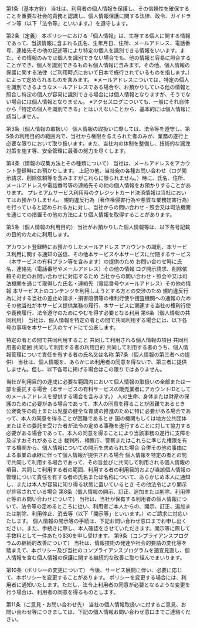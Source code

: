 第1条（基本方針）
当社は、利用者の個人情報を保護し、その信頼性を確保することを重要な社会的責務と認識し、個人情報保護に関する法律、政令、ガイドライン等（以下「法令等」といいます。）を遵守します。

第2条（定義）
本ポリシーにおける「個人情報」は、生存する個人に関する情報であって、当該情報に含まれる氏名、生年月日、住所、メールアドレス、電話番号、連絡先その他の記述等により特定の個人を識別できる情報をいいます。また、その情報のみでは個人を識別できない場合でも、他の情報と容易に照合することができ、個人を識別できるものも個人情報に含みます。その他、個人情報の保護に関する法律（ご利用時点において日本で施行されているものを指します。）によって定められるものを含みます。
※メールアドレスについては、特定の個人を識別できるようなメールアドレスである場合や、お預かりしている他の情報と照合し特定の個人が容易に識別できる場合には個人情報となりますが、そうでない場合には個人情報となりません。
※アクセスログについても、一般にそれ自体から「特定の個人を識別できる」とはいえないことから、基本的には個人情報に該当しません。

第3条（個人情報の取扱い）
個人情報の取扱いに際しては、法令等を遵守し、第5条の利用目的の範囲内で、当社から権限を与えられた者のみが、業務の遂行上必要な限りにおいて取り扱います。また、当社内の体制を整備し、技術的な漏洩対策を施す等、安全管理に最善の努力を尽くします。

第4条（情報の収集方法とその種類について）
当社は、メールアドレスをアカウント登録時にお預かりします。
上記の他、当社宛の各種お問い合わせ（ログ開示請求、削除依頼等を含みますがこれらに限られません。）時に、氏名、住所、メールアドレスや電話番号等の連絡先その他の個人情報をお預かりすることがあります。
プレミアムサービス利用時のクレジットカード決済情報は当社においてはお預かりしません。
規約違反行為（著作権侵害行為や悪質な業務妨害行為）を行っていると認められる方に対し、当社からの問い合わせ・照会又は司法機関を通じての措置その他の方法により個人情報を取得することがあります。

第5条（個人情報の利用目的）
当社がお預かりした個人情報等は、以下各号記載の目的のために利用します。

アカウント登録時にお預かりしたメールアドレス
アカウントの識別、本サービス利用に関する通知の送信、その他本サービスや本サービスに付随するサービス（本サービスの有料プラン等を含みます）の提供のため
お問い合わせ時に氏名、連絡先（電話番号やメールアドレス）その他の情報
ログ開示請求、削除依頼その他のお問い合わせに対応するため
当社からの問い合わせ・照会や又は司法機関を通じて取得した氏名・連絡先（電話番号やメールアドレス）その他の情報
本サービス上のコンテンツを利用しようとする方との交渉のため
規約違反行為に対する当社の差止め請求・損害賠償等の権利行使や捜査機関への通報のため
その他当社が本サービス提供業務の履行、本サービスに関連する当社の権利行使や義務履行、法令遵守のためにやむを得ず必要となる利用
第6条（個人情報の共同利用）
当社は、個人情報を特定の者との間で共同利用する場合には、以下各号の事項を本サービスのサイトにて公表します。

特定の者との間で共同利用すること
共同して利用される個人情報の項目
共同利用者の範囲
共同して利用する者の利用目的
共同して利用する者のうち、個人情報管理について責任を有する者の氏名又は名称
第7条（個人情報の第三者への提供）
当社は、個人情報を、あらかじめ利用者の同意を得ないで、第三者に提供しません。但し、以下各号に掲げる場合はこの限りではありません。

当社が利用目的の達成に必要な範囲内において個人情報の取扱いの全部または一部を委託する場合（本サービスの有料サービスの販売業者にアカウントIDとしてのメールアドレスを提供する場合を含みます。）
人の生命、身体または財産の保護のために必要がある場合であって、本人の同意を得ることが困難であるとき
公衆衛生の向上または児童の健全な育成の推進のために特に必要がある場合であって、本人の同意を得ることが困難であるとき
国の機関もしくは地方公共団体またはその委託を受けた者が法令の定める事務を遂行することに対して協力する必要がある場合であって、本人の同意を得ることにより当該事務の遂行に支障を及ぼすおそれがあるとき
裁判所、検察庁、警察またはこれらに準じた権限を有する機関から、個人情報についての開示を求められた場合
合併その他の事由による事業の承継に伴って個人情報が提供される場合
個人情報を特定の者との間で共同して利用する場合であって、その旨並びに共同して利用される個人情報の項目、共同して利用する者の範囲、利用する者の利用目的および当該個人情報の管理について責任を有する者の氏名または名称について、あらかじめ本人に通知し、または本人が容易に知り得る状態に置いているとき
その他法令により開示が許容されている場合
第8条（個人情報の開示、訂正、追加または削除、利用停止等のお問い合わせについて）
当社は、当社が保有する利用者の個人情報について、法令等の定めるところに従い、利用者ご本人からの、開示、訂正、追加または削除、利用停止、消去等（以下「開示等」といいます。）のご請求に対応いたします。
個人情報の開示等の手続は、下記お問い合わせ窓口までお申し出ください。また、手続きに際し、本人確認をさせていただきます。開示等に際して手数料として一件あたり$30を申し受けます。
第9条（コンプライアンスプログラムの継続的改善について）
当社は、情報技術の発達や社会的要請の変化等を踏まえて、本ポリシー及び当社のコンプライアンスプログラムを適宜見直し、個人情報を含む個人情報の保護に関する継続的な改善に取り組んでまいります。

第10条（ポリシーの変更について）
今後、サービス展開に伴い、必要に応じて、本ポリシーを変更することがあります。
ポリシーを変更する場合には、利用者に通知いたします。ただし、法令上利用者の同意が必要となるような変更を行う場合は、利用者の同意を得るものとします。

第11条（ご意見・お問い合わせ先）
当社の個人情報取扱いに対するご意見、お問い合わせ等につきましては、下記の個人情報お問い合わせ窓口までご連絡ください。